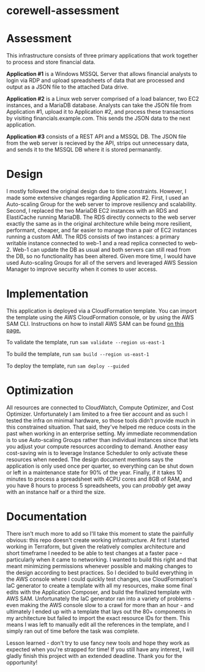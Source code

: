# corewell-assessment

# Assessment
This infrastructure consists of three primary applications that work together to process and store financial data.

**Application #1** is a Windows MSSQL Server that allows financial analysts to login via RDP and upload spreadsheets of data that are processed and output as a JSON file to the attached Data drive.

**Application #2** is a Linux web server comprised of a load balancer, two EC2 instances, and a MariaDB database. Analysts can take the JSON file from Application #1, upload it to Application #2, and process these transactions by visiting financials.example.com. This sends the JSON data to the next application.

**Application #3** consists of a REST API and a MSSQL DB. The JSON file from the web server is recieved by the API, strips out unnecessary data, and sends it to the MSSQL DB where it is stored permanantly.

# Design
I mostly followed the original design due to time constraints. However, I made some extensive changes regarding Application #2. First, I used an Auto-scaling Group for the web server to improve resiliency and scalability. Second, I replaced the two MariaDB EC2 instances with an RDS and ElastiCache running MariaDB. The RDS directly connects to the web server exactly the same as in the original architecture while being more resilient, performant, cheaper, and far easier to manage than a pair of EC2 instances running a custom AMI. The RDS consists of two instances: a primary writable instance connected to web-1 and a read replica connected to web-2. Web-1 can update the DB as usual and both servers can still read from the DB, so no functionality has been altered. Given more time, I would have used Auto-scaling Groups for all of the servers and leveraged AWS Session Manager to improve security when it comes to user access.

# Implementation
This application is deployed via a CloudFormation template. You can import the template using the AWS CloudFormation console, or by using the AWS SAM CLI. Instructions on how to install AWS SAM can be found [on this page.](https://docs.aws.amazon.com/serverless-application-model/latest/developerguide/install-sam-cli.html#install-sam-cli-instructions) 

To validate the template, run `sam validate --region us-east-1`

To build the template, run `sam build --region us-east-1`

To deploy the template, run `sam deploy --guided`

# Optimization
All resources are connected to CloudWatch, Compute Optimizer, and Cost Optimizer. Unfortunately I am limited to a free tier account and as such I tested the infra on minimal hardware, so those tools didn't provide much in this constrained situation. That said, they've helped me reduce costs in the past when working in an enterprise setting. My immediate recommendation is to use Auto-scaling Groups rather than individual instances since that lets you adjust your compute resources according to demand. Another easy cost-saving win is to leverage Instance Scheduler to only activate these resources when needed. The design document mentions says the application is only used once per quarter, so everything can be shut down or left in a maintenance state for 90% of the year. Finally, if it takes 10 minutes to process a spreadsheet with 4CPU cores and 8GB of RAM, and you have 8 hours to process 5 spreadsheets, you can *probably* get away with an instance half or a third the size.

# Documentation
There isn't much more to add so I'll take this moment to state the painfully obvious: this repo doesn't create working infrastructure. At first I started working in Terraform, but given the relatively complex architecture and short timeframe I needed to be able to test changes at a faster pace - particularly when it came to networking. I wanted to build this right and that meant minimizing permissions whenever possible and making changes to the design according to best practices. So I decided to build everything in the AWS console where I could quickly test changes, use CloudFormation's IaC generator to create a template with all my resources, make some final edits with the Application Composer, and build the finalized template with AWS SAM. Unfortunately the IaC generator ran into a variety of problems - even making the AWS console slow to a crawl for more than an hour - and ultimately I ended up with a template that lays out the 80+ components in my architecture but failed to import the exact resource IDs for them. This means I was left to manually edit all the references in the template, and I simply ran out of time before the task was complete.

Lesson learned - don't try to use fancy new tools and hope they work as expected when you're strapped for time! If you still have any interest, I will gladly finish this project with an extended deadline. Thank you for the opportunity!
